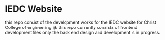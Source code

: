 # IEDC Website
this repo consist of the development works for the IEDC website for Christ College of engineering ijk
this repo currently consists of frontend development files only
the back end design and development is in progress.
